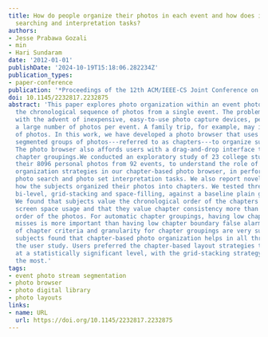 ```yaml
---
title: How do people organize their photos in each event and how does it affect storytelling,
  searching and interpretation tasks?
authors:
- Jesse Prabawa Gozali
- min
- Hari Sundaram
date: '2012-01-01'
publishDate: '2024-10-19T15:18:06.282234Z'
publication_types:
- paper-conference
publication: '*Proceedings of the 12th ACM/IEEE-CS Joint Conference on Digital Libraries*'
doi: 10.1145/2232817.2232875
abstract: 'This paper explores photo organization within an event photo stream, i.e.
  the chronological sequence of photos from a single event. The problem is important:
  with the advent of inexpensive, easy-to-use photo capture devices, people can take
  a large number of photos per event. A family trip, for example, may include hundreds
  of photos. In this work, we have developed a photo browser that uses automatically
  segmented groups of photos---referred to as chapters---to organize such photos.
  The photo browser also affords users with a drag-and-drop interface to refine the
  chapter groupings.We conducted an exploratory study of 23 college students with
  their 8096 personal photos from 92 events, to understand the role of different spatial
  organization strategies in our chapter-based photo browser, in performing storytelling,
  photo search and photo set interpretation tasks. We also report novel insights on
  how the subjects organized their photos into chapters. We tested three layout strategies:
  bi-level, grid-stacking and space-filling, against a baseline plain grid layout.
  We found that subjects value the chronological order of the chapters more than maximizing
  screen space usage and that they value chapter consistency more than the chronological
  order of the photos. For automatic chapter groupings, having low chapter boundary
  misses is more important than having low chapter boundary false alarms; the choice
  of chapter criteria and granularity for chapter groupings are very subjective; and
  subjects found that chapter-based photo organization helps in all three tasks of
  the user study. Users preferred the chapter-based layout strategies to the baseline
  at a statistically significant level, with the grid-stacking strategy preferred
  the most.'
tags:
- event photo stream segmentation
- photo browser
- photo digital library
- photo layouts
links:
- name: URL
  url: https://doi.org/10.1145/2232817.2232875
---
```

